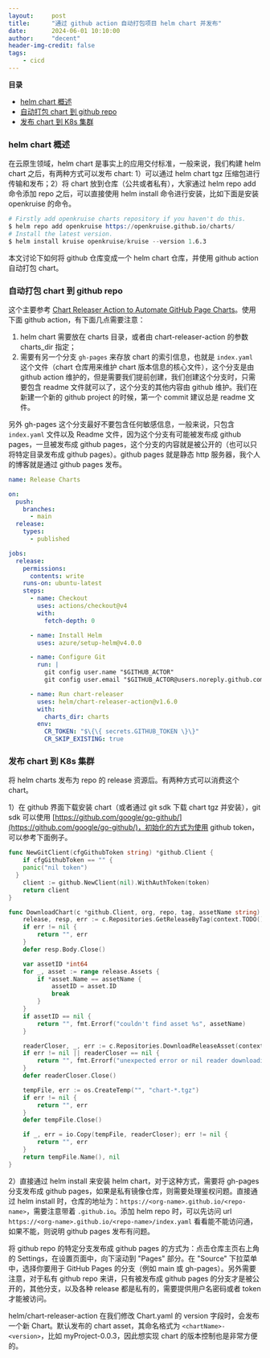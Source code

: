 ```yaml
---
layout:     post
title:      "通过 github action 自动打包项目 helm chart 并发布"
date:       2024-06-01 10:10:00
author:     "decent"
header-img-credit: false
tags:
    - cicd
---
```


**目录**
- [helm chart 概述](#helm-chart-概述)
- [自动打包 chart 到 github repo](#自动打包-chart-到-github-repo)
- [发布 chart 到 K8s 集群](#发布-chart-到-k8s-集群)

### helm chart 概述
在云原生领域，helm chart 是事实上的应用交付标准，一般来说，我们构建 helm chart 之后，有两种方式可以发布 chart: 1）可以通过 helm chart tgz 压缩包进行传输和发布；2）将 chart 放到仓库（公共或者私有），大家通过 helm repo add 命令添加 repo 之后，可以直接使用 helm install 命令进行安装，比如下面是安装 openkruise 的命令。
```s
# Firstly add openkruise charts repository if you haven't do this.
$ helm repo add openkruise https://openkruise.github.io/charts/
# Install the latest version.
$ helm install kruise openkruise/kruise --version 1.6.3
```
本文讨论下如何将 github 仓库变成一个 helm chart 仓库，并使用 github action 自动打包 chart。

### 自动打包 chart 到 github repo
这个主要参考 [Chart Releaser Action to Automate GitHub Page Charts](https://helm.sh/docs/howto/chart_releaser_action/)。使用下面 github action，有下面几点需要注意：
1. helm chart 需要放在 charts 目录，或者由 chart-releaser-action 的参数 charts_dir 指定；
2. 需要有另一个分支 `gh-pages` 来存放 chart 的索引信息，也就是 `index.yaml` 这个文件（chart 仓库用来维护 chart 版本信息的核心文件），这个分支是由 github action 维护的，但是需要我们提前创建，我们创建这个分支时，只需要包含 readme 文件就可以了，这个分支的其他内容由 github 维护。我们在新建一个新的 github project 的时候，第一个 commit 建议总是 readme 文件。

另外 gh-pages 这个分支最好不要包含任何敏感信息，一般来说，只包含 `index.yaml` 文件以及 Readme 文件，因为这个分支有可能被发布成 github pages，一旦被发布成 github pages，这个分支的内容就是被公开的（也可以只将特定目录发布成 github pages）。github pages 就是静态 http 服务器，我个人的博客就是通过 github pages 发布。

```yaml
name: Release Charts

on:
  push:
    branches:
      - main
  release:
    types:
      - published

jobs:
  release:
    permissions:
      contents: write
    runs-on: ubuntu-latest
    steps:
      - name: Checkout
        uses: actions/checkout@v4
        with:
          fetch-depth: 0

      - name: Install Helm
        uses: azure/setup-helm@v4.0.0

      - name: Configure Git
        run: |
          git config user.name "$GITHUB_ACTOR"
          git config user.email "$GITHUB_ACTOR@users.noreply.github.com"

      - name: Run chart-releaser
        uses: helm/chart-releaser-action@v1.6.0
        with:
          charts_dir: charts
        env:
          CR_TOKEN: "$\{\{ secrets.GITHUB_TOKEN \}\}"
          CR_SKIP_EXISTING: true
```

### 发布 chart 到 K8s 集群

将 helm charts 发布为 repo 的 release 资源后。有两种方式可以消费这个 chart。

1）在 github 界面下载安装 chart（或者通过 git sdk 下载 chart tgz 并安装），git sdk 可以使用 [https://github.com/google/go-github/](https://github.com/google/go-github/)，初始化的方式为使用 github token，可以参考下面例子。

```go
func NewGitClient(cfgGithubToken string) *github.Client {
	if cfgGithubToken == "" {
    panic("nil token")
  }
	client := github.NewClient(nil).WithAuthToken(token)
	return client
}

func DownloadChart(c *github.Client, org, repo, tag, assetName string) (string, error) {
	release, resp, err := c.Repositories.GetReleaseByTag(context.TODO(), org, repo, tag)
	if err != nil {
		return "", err
	}
	defer resp.Body.Close()

	var assetID *int64
	for _, asset := range release.Assets {
		if *asset.Name == assetName {
			assetID = asset.ID
			break
		}
	}
	if assetID == nil {
		return "", fmt.Errorf("couldn't find asset %s", assetName)
	}

	readerCloser, _, err := c.Repositories.DownloadReleaseAsset(context.TODO(), org, repo, *assetID, http.DefaultClient)
	if err != nil || readerCloser == nil {
		return "", fmt.Errorf("unexpected error or nil reader downloading asset %v, %v", err, readerCloser)
	}
	defer readerCloser.Close()

	tempFile, err := os.CreateTemp("", "chart-*.tgz")
	if err != nil {
		return "", err
	}
	defer tempFile.Close()

	if _, err = io.Copy(tempFile, readerCloser); err != nil {
		return "", err
	}
	return tempFile.Name(), nil
}
```

2）直接通过 helm install 来安装 helm chart，对于这种方式，需要将 gh-pages 分支发布成 github pages，如果是私有镜像仓库，则需要处理鉴权问题。直接通过 helm install 时，仓库的地址为：`https://<org-name>.github.io/<repo-name>`，需要注意带着 `.github.io`。添加 helm repo 时，可以先访问 url `https://<org-name>.github.io/<repo-name>/index.yaml` 看看能不能访问通，如果不能，则说明 github pages 发布有问题。

将 github repo 的特定分支发布成 github pages 的方式为：点击仓库主页右上角的 Settings，在设置页面中，向下滚动到 "Pages" 部分。在 "Source" 下拉菜单中，选择你要用于 GitHub Pages 的分支（例如 main 或 gh-pages）。另外需要注意，对于私有 github repo 来讲，只有被发布成 github pages 的分支才是被公开的，其他分支，以及各种 release 都是私有的，需要提供用户名密码或者 token 才能被访问。

helm/chart-releaser-action 在我们修改 Chart.yaml 的 version 字段时，会发布一个新 Chart。默认发布的 chart asset，其命名格式为 `<chartName>-<version>`，比如 myProject-0.0.3，因此想实现 chart 的版本控制也是非常方便的。